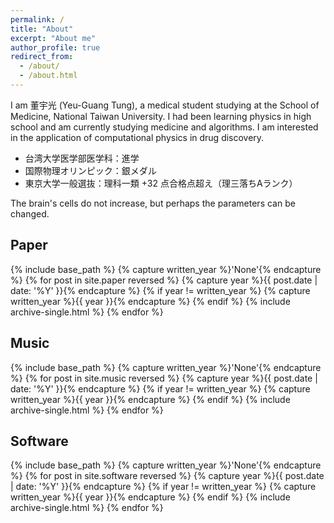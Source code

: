 ```yaml
---
permalink: /
title: "About"
excerpt: "About me"
author_profile: true
redirect_from: 
  - /about/
  - /about.html
---
```


I am 董宇光 (Yeu-Guang Tung), a medical student studying at the School of Medicine, National Taiwan University. I had been learning physics in high school and am currently studying medicine and algorithms. I am interested in the application of computational physics in drug discovery.

* 台湾大学医学部医学科：進学
* 国際物理オリンピック：銀メダル
* 東京大学一般選抜：理科一類 +32 点合格点超え（理三落ちAランク）

The brain's cells do not increase, but perhaps the parameters can be changed. 
<!-- 脳の細胞は増えないが、パラメーターは多分変えられます。 -->

## Paper

{% include base_path %}
{% capture written_year %}'None'{% endcapture %}
{% for post in site.paper reversed %}
  {% capture year %}{{ post.date | date: '%Y' }}{% endcapture %}
  {% if year != written_year %}
    {% capture written_year %}{{ year }}{% endcapture %}
  {% endif %}
  {% include archive-single.html %}
{% endfor %}

## Music

{% include base_path %}
{% capture written_year %}'None'{% endcapture %}
{% for post in site.music reversed %}
  {% capture year %}{{ post.date | date: '%Y' }}{% endcapture %}
  {% if year != written_year %}
    {% capture written_year %}{{ year }}{% endcapture %}
  {% endif %}
  {% include archive-single.html %}
{% endfor %}

## Software

{% include base_path %}
{% capture written_year %}'None'{% endcapture %}
{% for post in site.software reversed %}
  {% capture year %}{{ post.date | date: '%Y' }}{% endcapture %}
  {% if year != written_year %}
    {% capture written_year %}{{ year }}{% endcapture %}
  {% endif %}
  {% include archive-single.html %}
{% endfor %}
